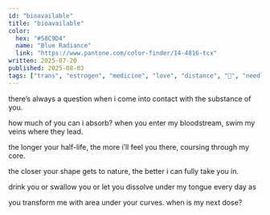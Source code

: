 ```yaml
---
id: "bioavailable"
title: "bioavailable"
color:
  hex: "#58C9D4"
  name: "Blue Radiance"
  link: "https://www.pantone.com/color-finder/14-4816-tcx"
written: 2025-07-20
published: 2025-08-03
tags: ["trans", "estrogen", "medicine", "love", "distance", "💛", "needles","blood"]
---
```


there’s always a question
when i come into contact
with the substance of you.

how much of you can i absorb?
when you enter my bloodstream,
swim my veins where they lead.

the longer your half-life,
the more i’ll feel you there,
coursing through my core.

the closer your shape
gets to nature, the better
i can fully take you in.

drink you or swallow you
or let you dissolve under
my tongue every day as

you transform me with
area under your curves.
when is my next dose?